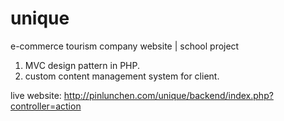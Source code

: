 # unique
e-commerce tourism company website | school project

1. MVC design pattern in PHP.
2. custom content management system for client.

live website: http://pinlunchen.com/unique/backend/index.php?controller=action
